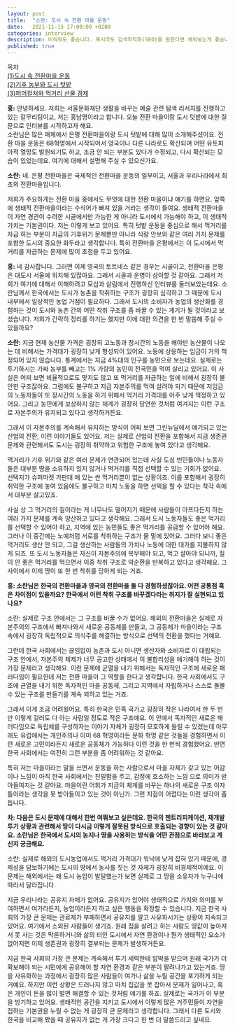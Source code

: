 ```yaml
---
layout: post
title:  "소란: 도시 속 전환 마을 운동"
date:   2021-11-15 17:00:00 +0200
categories: interview
description: 비워둬도 좋습니다. 혹시라도 검색최적화(SEO)를 원한다면 채워넣는게 좋습니다.
published: true
---
```

목차  
[(1)도시 속 전환마을 운동](https://pakiuki.github.io/interview/2021/11/15/soran1.html)  
[(2)기후 농부와 도시 텃밭](https://pakiuki.github.io/interview/2021/11/30/soran2.html)  
[(3)퍼머컬처와 먹거리 선물 경제](https://pakiuki.github.io/interview/2021/11/17/soran3.html)    


**홍:** 안녕하세요. 저희는 서울문화재단 생활을 바꾸는 예술 관련 탐색 리서치를 진행하고 있는 갈무리팀이고, 저는 홍남명이라고 합니다. 오늘 전환 마을이랑 도시 텃밭에 대한 질문으로 인터뷰를 시작하고자 해요.    
소란님은 많은 매체에서 은평 전환마을이랑 도시 텃밭에 대해 많이 소개해주셨어요. 전환 마을 운동은 68혁명에서 시작되어서 영국이나 다른 나라로도 확산되며 어떤 유토피아적 열망도 발원되기도 하고, 조금 안 되는 부분도 있다가 수정되고, 다시 확산되는 모습이 있었는데요. 여기에 대해서 설명해 주실 수 있으신가요.  

  **소란:** 네. 은평 전환마을은 국제적인 전환마을 운동의 일부이고, 서울과 우리나라에서 최초의 전환마을입니다.   

저희가 주요하게는 전환 마을 중에서도 무엇에 대한 전환 마을이냐 얘기를 하면요. 앞쪽에 생태적 전환마을이라는 수식어가 빠져 있을 거라는 생각이 들여요. 생태적 전환마을이 자연 경관이 수려한 시골에서만 가능한 게 아니라 도시에서 가능해야 하고, 이 생태적 가치는 기본권이다. 저는 이렇게 보고 있어요. 특히 텃밭 운동을 중심으로 해서 먹거리를 자급 하는 부분이 지금의 기후위기 문제뿐만 아니라 식량 안보와 같은 여러 가지 문제를 포함한 도시의 중요한 화두라고 생각합니다. 특히 전환마을 은평에서는 이 도시에서 먹거리를 자급하는 문제에 많이 초점을 두고 있어요.  


**홍:** 네 감사합니다. 그러면 이제 영국의 토트네스 같은 경우는 시골이고,  전환마을 은평은 대도시 서울에 위치해 있잖아요. 그래서 시골과 운영이 상이할 것 같아요. 그래서 저희가 여기에 대해서 이해하려고 모심과 살림에서 진행하신 인터뷰를 둘러보았는데요. 소란님께서 한국에서는 도시가 농촌을 착취하는 구조가 굉장히 심각하고 그 때문에 도시 내부에서 일상적인 농업 거점이 필요하다. 그래서 도시의 소비자가 농업의 생산화를 경험하는 것이 도시와 농촌 간의 어떤 착취 구조를 좀 바꿀 수 있는 계기가 될 것이라고 보셨습니다. 저희가 간략히 정리를 하기는 했지만 이에 대한 의견을 한 번 말씀해 주실 수 있을까요?  

**소란:** 지금 현재 농산물 가격은 굉장히 고노동과 장시간의 노동을 해야만 농산물이 나오는 데 비해서는 가격대가 굉장히 낮게 형성되어 있어요. 노동에 상응하는 임금이 거의 책정되어 있지 않습니다. 통계에서는 지금 4%대의 인구를 농민으로 보는데요. 실제로는 투기하시는 가짜 농부를 빼고는 1% 가량의 농민이 전국민을 먹여 살리고 있어요. 이 사실은 어찌 보면 비율적으로도 맞지도 않고 또  먹거리를 자급하는 일에 비해서 굉장히 불안한 구조잖아요.
그럼에도 불구하고 지금 자본주의를 먹여 살려야 되기 때문에 저임금의 노동자들이 또 장시간의 노동을 하기 위해서 먹거리 가격대를 아주 낮게 책정하고 있어요. 그리고 농민에게 보상하지 않는 체계가 굉장히 당연한 것처럼 여겨지는 이런 구조로 자본주의가 유지되고 있다고 생각하거든요.   

그래서 이 자본주의를 계속해서 유지하는 방식이 어찌 보면 그린뉴딜에서 얘기되고 있는 산업의 전환, 이런 이야기들도 있어요. 저는 실제로 산업의 전환을 포함해서 지금 생존권 문제와 관련해서도 도시는 굉장히 취약하고 위험한 구조에 놓여 있다고 생각해요.  

먹거리가 기후 위기와 같은 여러 문제가 연관되어 있는데 사실 도심 빈민들이나 노동자들은 대부분 땅을 소유하지 있지 않거나 먹거리를 직접 선택할 수 있는 기회가  없어요. 선택지가 슈퍼마켓 가판대 에 있는 싼 먹거리뿐이 없는 상황이죠. 이를 포함해서 굉장히 취약한 구조에 놓여 있음에도 불구하고 마치 노동을 하면 선택을 할 수 있다는 착각 속에서 대부분 살고있죠.  

사실 상 그 먹거리의 질이라는 게 너무나도 떨어지기 때문에 사람들이 아프다든지 하는 여러 가지 문제를 계속 양산하고 있다고 생각해요. 그래서 도시 노동자들도 좋은 먹거리를 선택할 수 있어야 하고, 지역에 있는 농민들도 좋은 먹거리를 공급할 수 있어야 해요. 그러나 이 중간에는 노예처럼 서로를 착취하는 구조가 물 밑에 있어요. 그러다 보니 좋은 먹거리도 생산 안 되고, 그걸 생산하는 사람들의 가치나 노동에 대한 대가를 지불하지 않게 되죠. 또 도시 노동자들은 자신이 자본주의에 복무해야 되고, 먹고 살아야 되니까, 질이 안 좋은 먹거리를 먹으면서 이중 착취 구조로 악순환을 반복하고 있다고 생각해요. 그 사이에서 이제 땅이 또 한 번 착취를 당하게 되는 거죠.  

**홍: 소란님은 한국의 전환마을과 영국의 전환마을 둘 다 경험하셨잖아요. 어떤 공통점 혹은 차이점이 있을까요? 한국에서 이런 착취 구조를 바꾸겠다라는 취지가 잘 실현되고 있나요?**  

소란: 실제로 구조 안에서는 그 구조를 바꿀 수가 없어요. 해외의 전환마을은 실제로 자본주의의 구조에서 빠져나와서 새로운 공동체를 만들고, 그 공동체가 마을이라는 구조 속에서 굉장히 독립적으로 의식주를 해결하는 방식으로 선택의 전환을 했다는 거예요.   

그런데 한국 사회에서는 끊임없이 농촌과 도시 아니면 생산자와 소비자로 이 대립되는 구조 안에서, 자본주의 체제가 너무 공고한 상태에서 이 불합리성을 얘기해야 하는 것이 가장 문제라고 생각해요. 이런 문제에 균열을 내기 위해서는 독자적인 구조에 새로운 패러다임이 필요한데 저는 전환 마을이 그 역할을 한다고 생각합니다. 한국 사회에서도 구조에 균열을 내기 위한 독자적인 마을 공동체, 그리고 지역에서 자립하거나 스스로 돌볼 수 있는 구조를 만들기를 계속 꾀하고 있는 거죠.   

그래서 이게 조금 어려웠어요. 특히 한국은 민족 국가고 굉장히 작은 나라여서 한 두 번만 이렇게 걸러도 다 아는 사람일 정도로 작은 구조예요. 이 안에서 독자적인 새로운 패러다임으로 독립체를 구성하자는 이야기 자체가 굉장히 모호하게 들릴 수 있겠는데 아무래도 유럽에서는 개인주의나 이미 68 혁명이라든 문화 혁명 같은 것들을 경험하면서 이런 새로운 고민이라든지 새로운 공동체가 가능하다 이런 것을 한 번씩 경험했어요. 반면 한국 사회에서는 여전히 그런 부분을 좀 어려워하는 것 같아요.    

특히 저는 마을이라는 말을 쓰면서 운동을 하는 사람으로서 마을 자체가 갖고 있는 어감이나 느낌이 아직 한국 사회에서는 친밀함을 주고, 감정에 호소하는 느낌 으로 의미가 받아들여지는 것 같아요. 마을이란 어휘가 지금의 체계를 바꾸는 하나의 새로운 구조 이자 틀이라는 생각을 못 받아들이고 있는 것이 아닌가. 그런 지점이 어렵다는 이런 생각이 좀 듭니다.  

**차: 다음은 도시 문제에 대해서 한번 여쭤보고 싶은데요. 한국의 젠트리피케이션, 재개발 투기 상황과 관련해서 땅이 다시금 이렇게 잘못된 방식으로 호출되는 경향이 있는 것 같아요. 소란님은 한국에서 도시의 농지나 땅을 사용하는 방식을 어떤 관점으로 바라보고 계신지 궁금해요.**  

소란: 실제로 해외의 도시농업에서도 먹거리 가격대가 워낙에 낮게 잡혀 있기 때문에, 경제성을 담보하기에는 도시의 땅에서 농사를 짓는 것 자체가 굉장히 비경제적이예요. 이 문제는 해외에서는 왜 도시 농업이 발달했는가 보면 실제로 그 땅을 소유자가 누구냐에 따라서 달라집니다.   

지금 우리나라는 공유지 자체가 없어요. 공유지가 있어야  생태적으로 가치와 의미를 부여하면서 여가라든지, 농업이라든지 하고 싶은 행동을 확장할 수 있습니다. 지금 한국 사회의 가장 큰 문제는 관료제가 부패하면서 공유지를 팔고 사유화시키는 상황이 지속되고 있어요. 여기에서 소외된 사람들이 생기죠. 원래 집을 살려고 하는 사람도 땅값이 높아져서 못 사는 것은 막론하거니와 삶의 터인 도시에서 자연 환경이나 뭔가 생태적인 요소가 없어지면 이제 생존권과 굉장히 결부되는 문제가 발생하거든요.   

지금 한국 사회의 가장 큰 문제는 계속해서 투기 세력한테 압박을 받으며 원래 국가가 더 확보해야 되는 시민에게 공유해야 할 자연 환경과 같은 부분이 팔려나가고 있는거죠. 땅을 사유화하는 과정에서 굉장히 많은 사람들이 여가나 삶을 누릴 공간을 포기하게 되는 거예요. 하지만 이런 상황은 드러나지 않고 마치 집값을 못 잡아서 문제가 일어나고, 혹은 개인이 돈을 많이 벌면 해결할 수 있는 것처럼 얘기를 하죠. 실제로는 국가가 이 부분을 방기하고 있어요.
생태적인 공간을 지키고 도시에서 이렇게 많은 거주민들이 자연을 접하는 기본권을 누릴 수 없는 게 굉장히 큰 문제라고 생각합니다. 그래서 다른 도시와 한국을 비교해 봤을  때 공유지가 없는 게 가장 크다고 한 번 더 말씀드리고 싶네요.   


